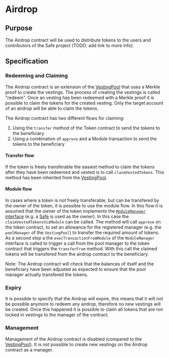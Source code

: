 # Airdrop

## Purpose

The Airdrop contract will be used to distribute tokens to the users and contributors of the Safe project (TODO: add link to more info).

## Specification


### Redeeming and Claiming

The Airdrop contract is an extension of the [VestingPool](./vesting.md) that uses a Merkle proof to create the vestings. The process of creating the vestings is called "redeem". Once an vesting has been redeemed with a Merkle proof it is possible to claim the tokens for the created vesting. Only the target account of an airdrop will be able to claim the tokens.

The Airdrop contract has two different flows for claiming:

1. Using the `transfer` method of the Token contract to send the tokens to the beneficiary
2. Using a combination of `approve` and a Module transaction to send the tokens to the beneficiary

#### Transfer flow

If the token is freely transferable the easiest method to claim the tokens after they have been redeemed and vested is to call `claimVestedTokens`. This method has been inherited from the [VestingPool](./vesting.md#claiming).

#### Module flow

In cases where a token is not freely transferable, but can be transfered by the owner of the token, it is possible to use the module flow. In this flow it is assumed that the owner of the token implements the [`ModuleManager` interface](../contracts/interfaces/ModuleManager.sol) (e.g. a [Safe](https://www.github.com/safe-global/safe-contracts) is used as the owner). In this case the `claimVestedTokensViaModule` can be called. The method will call `approve` on the token contract, to set an allowance for the registered manager (e.g. the `poolManager` of the `VestingPool`) to transfer the required amount of tokens. As a second step a the `execTransactionFromModule` of the `ModuleManager`  interface is called to trigger a call from the pool manager to the token contract that triggers the `transferFrom` method. With this call the claimed tokens will be transfered from the airdrop contract to the beneficiary.

Note: The Airdrop contract will check that the balances of itself and the beneficiary have been adjusted as expected to ensure that the pool manager actually transfered the tokens.

### Expiry

It is possible to specify that the Airdrop will expire, this means that it will not be possible anymore to redeem any airdrop, therefore no new vestings will be created. Once this happened it is possible to claim all tokens that are not locked in vestings to the manager of the contract.

### Management

Management of the Airdrop contract is disabled (compared to the [VestingPool](./vesting.md)). It is not possible to create new vestings on the Airdrop contract as a manager.

